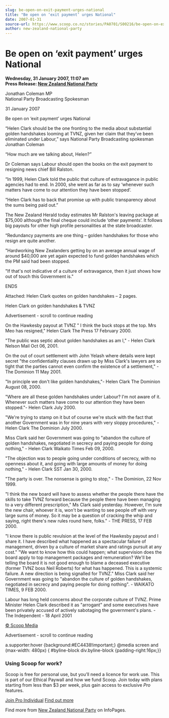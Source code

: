 ```yaml
---
slug: be-open-on-exit-payment-urges-national
title: "Be open on ‘exit payment’ urges National"
date: 2007-01-31
source-url: https://www.scoop.co.nz/stories/PA0701/S00216/be-open-on-exit-payment-urges-national.htm
author: new-zealand-national-party
---
```

Be open on ‘exit payment’ urges National
========================================

**Wednesday, 31 January 2007, 11:07 am**  
**Press Release: [New Zealand National Party](https://info.scoop.co.nz/New_Zealand_National_Party)**

Jonathan Coleman MP  
National Party Broadcasting Spokesman

31 January 2007

Be open on ‘exit payment’ urges National

“Helen Clark should be the one fronting to the media about substantial golden handshakes looming at TVNZ, given her claim that they’ve been eliminated under Labour,” says National Party Broadcasting spokesman Jonathan Coleman

“How much are we talking about, Helen?”

Dr Coleman says Labour should open the books on the exit payment to resigning news chief Bill Ralston.

“In 1999, Helen Clark told the public that culture of extravagance in public agencies had to end. In 2000, she went as far as to say ‘whenever such matters have come to our attention they have been stopped’.

“Helen Clark has to back that promise up with public transparency about the sums being paid out.”

The New Zealand Herald today estimates Mr Ralston's leaving package at $75,000 although the final cheque could include ‘other payments’. It follows big payouts for other high profile personalities at the state broadcaster.

“Redundancy payments are one thing – golden handshakes for those who resign are quite another.

"Hardworking New Zealanders getting by on an average annual wage of around $40,000 are yet again expected to fund golden handshakes which the PM said had been stopped.

"If that's not indicative of a culture of extravagance, then it just shows how out of touch this Government is."

ENDS

Attached: Helen Clark quotes on golden handshakes – 2 pages.

  
Helen Clark on golden handshakes & TVNZ

Advertisement - scroll to continue reading





On the Hawkesby payout at TVNZ " I think the buck stops at the top. Mrs Meo has resigned," Helen Clark The Press 17 February 2000.

"The public was septic about golden handshakes as am I," - Helen Clark Nelson Mail Oct 06, 2001.

On the out of court settlement with John Yelash where details were kept secret "the confidentiality clauses drawn up by Miss Clark's lawyers are so tight that the parties cannot even confirm the existence of a settlement," - The Dominion 11 May 2001.

"In principle we don't like golden handshakes,"- Helen Clark The Dominion August 08, 2000.

"Where are all these golden handshakes under Labour? I'm not aware of it. Whenever such matters have come to our attention they have been stopped."- Helen Clark July 2000.

"We're trying to stamp on it but of course we're stuck with the fact that another Government was in for nine years with very sloppy procedures," - Helen Clark The Dominion July 2000.

Miss Clark said her Government was going to "abandon the culture of golden handshakes, negotiated in secrecy and paying people for doing nothing," - Helen Clark Waikato Times Feb 09, 2000.

"The objection was to people going under conditions of secrecy, with no openness about it, and going with large amounts of money for doing nothing," - Helen Clark SST Jan 30, 2000.

"The party is over. The nonsense is going to stop," - The Dominion, 22 Nov 1999.

"I think the new board will have to assess whether the people there have the skills to take TVNZ forward because the people there have been managing to a very different prescription," Ms Clark said yesterday. However, I'm sure the new chair, whoever it is, won't be wanting to see people off with very large sums of money. So it may be a question of cracking the whip and saying, right there's new rules round here, folks." - THE PRESS, 17 FEB 2000.

"I know there is public revulsion at the level of the Hawkesby payout and I share it. I have described what happened as a spectacular failure of management, driven by a culture of market share and ratings pursuit at any cost." "We want to know how this could happen; what supervision does the board apply to top management packages and remuneration? We'll be telling the board it is not good enough to blame a deceased executive (former TVNZ boss Neil Roberts) for what has happened. This is a systemic failure. A new direction is being signalled for TVNZ." Miss Clark said her Government was going to "abandon the culture of golden handshakes, negotiated in secrecy and paying people for doing nothing". - WAIKATO TIMES, 9 FEB 2000.

Labour has long held concerns about the corporate culture of TVNZ. Prime Minister Helen Clark described it as "arrogant" and some executives have been privately accused of actively sabotaging the government's plans. - The Independent - 18 April 2001

[© Scoop Media](http://www.scoop.co.nz/about/terms.html)  

Advertisement - scroll to continue reading



a.supporter:hover {background:#EC4438!important;} @media screen and (max-width: 480px) { #byline-block div.byline-block {padding-right:16px;}}

### Using Scoop for work?

Scoop is free for personal use, but you’ll need a licence for work use. This is part of our Ethical Paywall and how we fund Scoop. Join today with plans starting from less than $3 per week, plus gain access to exclusive _Pro_ features.  
  
[Join Pro Individual](https://pro.scoop.co.nz/Individual/?from=ProIn24) [Find out more](https://pro.scoop.co.nz/using-scoop-for-work/?from=ProIn24)

Find more from [New Zealand National Party](https://info.scoop.co.nz/New_Zealand_National_Party) on InfoPages.